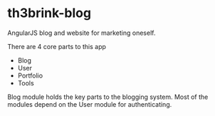 th3brink-blog
=============

AngularJS blog and website for marketing oneself.

There are 4 core parts to this app
- Blog
- User
- Portfolio
- Tools

Blog module holds the key parts to the blogging system. Most of the modules depend on the User module for authenticating.
